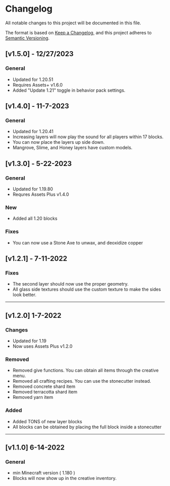 # Changelog
All notable changes to this project will be documented in this file.

The format is based on [Keep a Changelog](https://keepachangelog.com/en/1.0.0/), and this project adheres to [Semantic Versioning](https://semver.org/spec/v2.0.0.html).

## [v1.5.0] - 12/27/2023
### General
- Updated for 1.20.51
- Requires Assets+ v1.6.0
- Added "Update 1.21" toggle in behavior pack settings.

## [v1.4.0] - 11-7-2023
### General
- Updated for 1.20.41
- Increasing layers will now play the sound for all players within 17 blocks.
- You can now place the layers up side down.
- Mangrove, Slime, and Honey layers have custom models.

## [v1.3.0] - 5-22-2023

### General
- Updated for 1.19.80
- Requres Assets Plus v1.4.0

### New
- Added all 1.20 blocks

### Fixes
- You can now use a Stone Axe to unwax, and deoxidize copper

## [v1.2.1] - 7-11-2022

### Fixes

- The second layer should now use the proper geometry.
- All glass side textures should use the custom texture to make the sides look better.

---

## [v1.2.0] 1-7-2022

### Changes

- Updated for 1.19
- Now uses Assets Plus v1.2.0

### Removed

- Removed give functions. You can obtain all items through the creative menu.
- Removed all crafting recipes. You can use the stonecutter instead.
- Removed concrete shard item
- Removed terracotta shard item
- Removed yarn item

### Added

- Added TONS of new layer blocks
- All blocks can be obtained by placing the full block inside a stonecutter

---

## [v1.1.0] 6-14-2022

### General

- min Minecraft version ( 1.180 )
- Blocks will now show up in the creative inventory.
